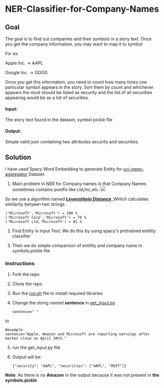 # NER-Classifier-for-Company-Names
## Goal

The goal is to find out companies and their symbols in a story text. Once you get the company information, you may want to map it to symbol 

For ex.

Apple Inc. -> AAPL

Google Inc. -> GOOG


Once you get this information, you need to count how many times one particular symbol appears in the story. Sort them by count and whichever appears the most should be listed as security and the list of all securities appearing would be as a list of securities.

#### Input: 

The story text found in the dataset, symbol pickle file

#### Output:

Simple valid json containing two attributes security and securities. 

## Solution
I have used Spacy Word Embedding to generate Entity for [uci-news-aggregator](https://archive.ics.uci.edu/ml/datasets/News+Aggregator) Dataset.

1. Main problem in NER for Company names is that Company Names sometimes contains postfix like Ltd,Inc,etc.
![](img/fuz.png)

So we use a algorithm named **[Levenshtein Distance ](https://dzone.com/articles/the-levenshtein-algorithm-1)** ,WHich calculates similarity betyeen two strings.

    ('Microsoft','Microsoft') = 100 %
    ('Microsoft Corp','Microsoft') = 78 %
    ('Microsoft Ltd,'Microsoft') = 81 %
    
       
2. Find Entity in input Text:
We do this by using spacy's pretrained entitity classifier

3. Then we do simple comparison of entitity and company name in symbols.pickle file

### Instructions

1. Fork the repo
2. Clone the repo
3. Run the [run.sh](run.sh) file to install required libraries
4. Change the string named **sentence** in [get_input.py](get_input.py)


       sentence=" "  
    
to 

    #example
    sentence="Apple, Amazon and Microsoft are reporting earnings after market close on April 30th."

5. run the get_input.py file

6. Output will be:

       {"security": "AAPL", "securities": ["AAPL", "MSFT"]}
       
**Note:** As there is no **Amazon** in the output because it was not present in **the symbols.pickle**       






    





